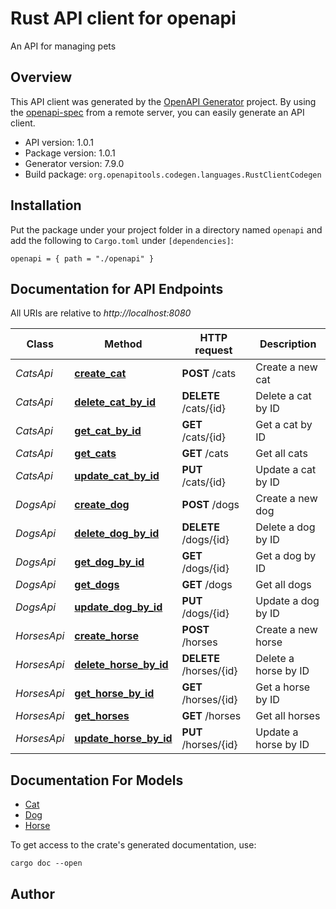 # Rust API client for openapi

An API for managing pets


## Overview

This API client was generated by the [OpenAPI Generator](https://openapi-generator.tech) project.  By using the [openapi-spec](https://openapis.org) from a remote server, you can easily generate an API client.

- API version: 1.0.1
- Package version: 1.0.1
- Generator version: 7.9.0
- Build package: `org.openapitools.codegen.languages.RustClientCodegen`

## Installation

Put the package under your project folder in a directory named `openapi` and add the following to `Cargo.toml` under `[dependencies]`:

```
openapi = { path = "./openapi" }
```

## Documentation for API Endpoints

All URIs are relative to *http://localhost:8080*

Class | Method | HTTP request | Description
------------ | ------------- | ------------- | -------------
*CatsApi* | [**create_cat**](docs/CatsApi.md#create_cat) | **POST** /cats | Create a new cat
*CatsApi* | [**delete_cat_by_id**](docs/CatsApi.md#delete_cat_by_id) | **DELETE** /cats/{id} | Delete a cat by ID
*CatsApi* | [**get_cat_by_id**](docs/CatsApi.md#get_cat_by_id) | **GET** /cats/{id} | Get a cat by ID
*CatsApi* | [**get_cats**](docs/CatsApi.md#get_cats) | **GET** /cats | Get all cats
*CatsApi* | [**update_cat_by_id**](docs/CatsApi.md#update_cat_by_id) | **PUT** /cats/{id} | Update a cat by ID
*DogsApi* | [**create_dog**](docs/DogsApi.md#create_dog) | **POST** /dogs | Create a new dog
*DogsApi* | [**delete_dog_by_id**](docs/DogsApi.md#delete_dog_by_id) | **DELETE** /dogs/{id} | Delete a dog by ID
*DogsApi* | [**get_dog_by_id**](docs/DogsApi.md#get_dog_by_id) | **GET** /dogs/{id} | Get a dog by ID
*DogsApi* | [**get_dogs**](docs/DogsApi.md#get_dogs) | **GET** /dogs | Get all dogs
*DogsApi* | [**update_dog_by_id**](docs/DogsApi.md#update_dog_by_id) | **PUT** /dogs/{id} | Update a dog by ID
*HorsesApi* | [**create_horse**](docs/HorsesApi.md#create_horse) | **POST** /horses | Create a new horse
*HorsesApi* | [**delete_horse_by_id**](docs/HorsesApi.md#delete_horse_by_id) | **DELETE** /horses/{id} | Delete a horse by ID
*HorsesApi* | [**get_horse_by_id**](docs/HorsesApi.md#get_horse_by_id) | **GET** /horses/{id} | Get a horse by ID
*HorsesApi* | [**get_horses**](docs/HorsesApi.md#get_horses) | **GET** /horses | Get all horses
*HorsesApi* | [**update_horse_by_id**](docs/HorsesApi.md#update_horse_by_id) | **PUT** /horses/{id} | Update a horse by ID


## Documentation For Models

 - [Cat](docs/Cat.md)
 - [Dog](docs/Dog.md)
 - [Horse](docs/Horse.md)


To get access to the crate's generated documentation, use:

```
cargo doc --open
```

## Author



